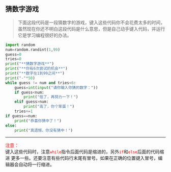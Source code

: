 ## 猜数字游戏
>下面这段代码是一段猜数字的游戏，键入这些代码你不会花费太多的时间，虽然现在你还不明白这段代码是什么意思，但是自己动手键入代码，并运行它是学习编程很好的办法。

```python
import random
num=random.randint(1,99)
guess=0
tries=0
print("**猜数字游戏**")
print("**你有6次尝试的机会**")
print("**数字在1到99之间**")
print("-"*50)
while guess != num and tries<6:
    guess=int(input("请你输入你猜的数字："))
    if guess<num:
        print("低了，再努力一下！")
    elif guess>num:
        print("高了，你个笨蛋！")
    tries+=1
if guess==num:
    print("恭喜你猜中了！")
else:
    print("真遗憾，你没有猜中！")
```
---
<font style="color:red;">注意：</font><br/>
  键入这些代码时，注意<code style="color:red">while</code>指令后面代码是缩进的，另外<code style="color:red">if</code>和<code style="color:red">else</code>后面的代码缩进
更多一些。还要注意有些代码行末尾有冒号。如果在正确的位置键入冒号，编辑器会自动将一行缩进。










